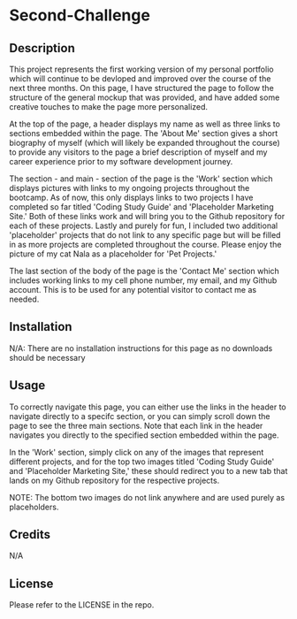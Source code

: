 # Second-Challenge

## Description
This project represents the first working version of my personal portfolio which will continue to be devloped and improved over the course of the next three months. On this page, I have structured the page to follow the structure of the general mockup that was provided, and have added some creative touches to make the page more personalized.

At the top of the page, a header displays my name as well as three links to sections embedded within the page. The 'About Me' section gives a short biography of myself (which will likely be expanded throughout the course) to provide any visitors to the page a brief description of myself and my career experience prior to my software development journey. 

The section - and main - section of the page is the 'Work' section which displays pictures with links to my ongoing projects throughout the bootcamp. As of now, this only displays links to two projects I have completed so far titled 'Coding Study Guide' and 'Placeholder Marketing Site.' Both of these links work and will bring you to the Github repository for each of these projects. Lastly and purely for fun, I included two additional 'placeholder' projects that do not link to any specific page but will be filled in as more projects are completed throughout the course. Please enjoy the picture of my cat Nala as a placeholder for 'Pet Projects.'

The last section of the body of the page is the 'Contact Me' section which includes working links to my cell phone number, my email, and my Github account. This is to be used for any potential visitor to contact me as needed.

## Installation
N/A: There are no installation instructions for this page as no downloads should be necessary

## Usage
To correctly navigate this page, you can either use the links in the header to navigate directly to a specifc section, or you can simply scroll down the page to see the three main sections. Note that each link in the header navigates you directly to the specified section embedded within the page.

In the 'Work' section, simply click on any of the images that represent different projects, and for the top two images titled 'Coding Study Guide' and 'Placeholder Marketing Site,' these should redirect you to a new tab that lands on my Github repository for the respective projects. 

NOTE: The bottom two images do not link anywhere and are used purely as placeholders.

## Credits
N/A

## License
Please refer to the LICENSE in the repo.


